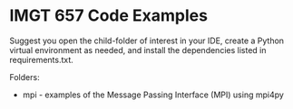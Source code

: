 # IMGT 657 Code Examples

Suggest you open the child-folder of interest in your IDE, create a Python virtual environment as needed, and install the dependencies listed in requirements.txt.

Folders:
- mpi - examples of the Message Passing Interface (MPI) using mpi4py

